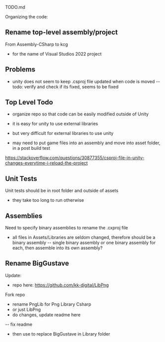 TODO.md

Organizing the code:

## Rename top-level assembly/project

From Assembly-CSharp to kcg
- for the name of Visual Studios 2022 project

## Problems

- unity does not seem to keep .csproj file updated when code is moved
-- todo: verify and check if its fixed, seems to be fixed

## Top Level Todo

- organize repo so that code can be easily modified outside of Unity
- it is easy for unity to use external libraries
- but very difficult for external libraries to use unity

- may need to put game files into an assembly and move into asset folder, in a post build test

https://stackoverflow.com/questions/30877355/csproj-file-in-unity-changes-everytime-i-reload-the-project

## Unit Tests

Unit tests should be in root folder and outside of assets
- they take too long to run otherwise

## Assemblies

Need to specify binary assemblies to rename the .cxproj file
- all files in Assets/Libraries are seldom changed, therefore should be a binary assembly
-- single binary assembly or one binary assembly for each, then assemble into its own assembly?

## Rename BigGustave

Update:
- repo here: https://github.com/kk-digital/LibPng

Fork repo
- rename PngLib for Png Library Csharp
- or just LibPng
- do changes, update readme here

-- fix readme
- then use to replace BigGustave in Library folder